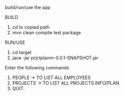 

build/run/use the app


BUILD
1. cd to  copied path
2. mvn clean compile test package

RUN/USE
1. cd target
2. java -jar prjctplannr-0.0.1-SNAPSHOT.jar

Enter the following commands
1. PEOPLE -> TO LIST ALL EMPLOYEES
2. PROJECTS -> TO LIST ALL PROJECTS INFO/PLAN
3. QUIT.

